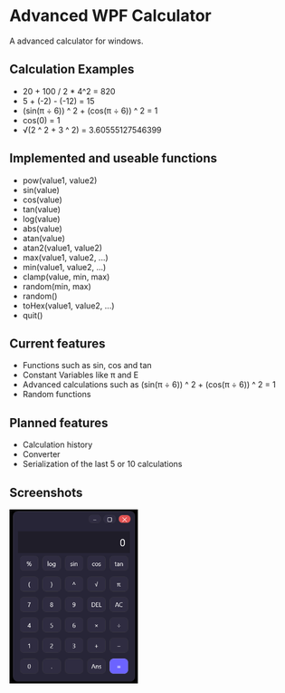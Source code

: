 # Advanced WPF Calculator
A advanced calculator for windows.

## Calculation Examples
- 20 + 100 / 2 * 4^2 = 820
- 5 + (-2) - (-12) = 15
- (sin(π ÷ 6)) ^ 2 + (cos(π ÷ 6)) ^ 2 = 1
- cos(0) = 1
- √(2 ^ 2 + 3 ^ 2) = 3.60555127546399

## Implemented and useable functions
- pow(value1, value2)
- sin(value)
- cos(value)
- tan(value)
- log(value)
- abs(value)
- atan(value)
- atan2(value1, value2)
- max(value1, value2, ...)
- min(value1, value2, ...)
- clamp(value, min, max)
- random(min, max)
- random()
- toHex(value1, value2, ...)
- quit()

## Current features
- Functions such as sin, cos and tan
- Constant Variables like π and E
- Advanced calculations such as (sin(π ÷ 6)) ^ 2 + (cos(π ÷ 6)) ^ 2 = 1
- Random functions

## Planned features
- Calculation history
- Converter
- Serialization of the last 5 or 10 calculations

## Screenshots
<img src="Docs/Screenshot.png" width="45%" alt="Screenshot 1">
